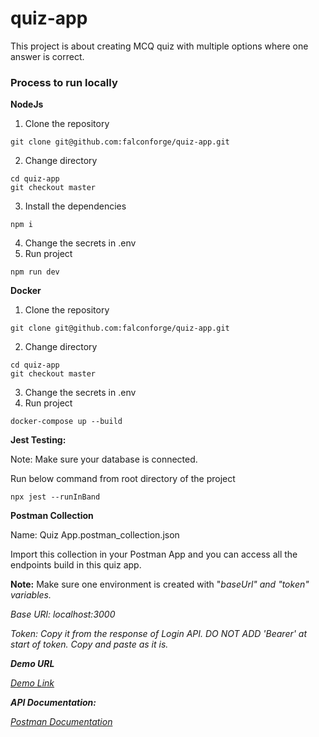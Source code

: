 # quiz-app
This project is about creating MCQ quiz with multiple options where one answer is correct.

### Process to run locally
**NodeJs**
1. Clone the repository
```
git clone git@github.com:falconforge/quiz-app.git
```
2. Change directory
```
cd quiz-app
git checkout master
```
3. Install the dependencies
```
npm i
```
4. Change the secrets in .env
5. Run project
```
npm run dev
```

**Docker**
1. Clone the repository
```
git clone git@github.com:falconforge/quiz-app.git
```
2. Change directory
```
cd quiz-app
git checkout master
```
3. Change the secrets in .env
4. Run project
```
docker-compose up --build
```


**Jest Testing:**

Note: Make sure your database is connected.

Run below command from root directory of the project
```
npx jest --runInBand
```

**Postman Collection**

Name: Quiz App.postman_collection.json

Import this collection in your Postman App and you can access all the endpoints build in this quiz app.

**Note:** Make sure one environment is created with "<i>baseUrl<i>" and "<i>token<i>" variables.

Base URl: localhost:3000

Token: Copy it from the response of Login API. DO NOT ADD 'Bearer' at start of token. Copy and paste as it is.


**Demo URL**

[Demo Link](https://quiz-app-os77.onrender.com)

**API Documentation:**

[Postman Documentation](https://documenter.getpostman.com/view/18690981/2sAYJAdxVJ)
